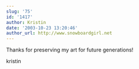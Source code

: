 ```yaml
---
slug: '75'
id: '1417'
author: Kristin
date: '2003-10-23 13:20:46'
author_url: http://www.snowboardgirl.net
---
```

Thanks for preserving my art for future generations!

kristin
